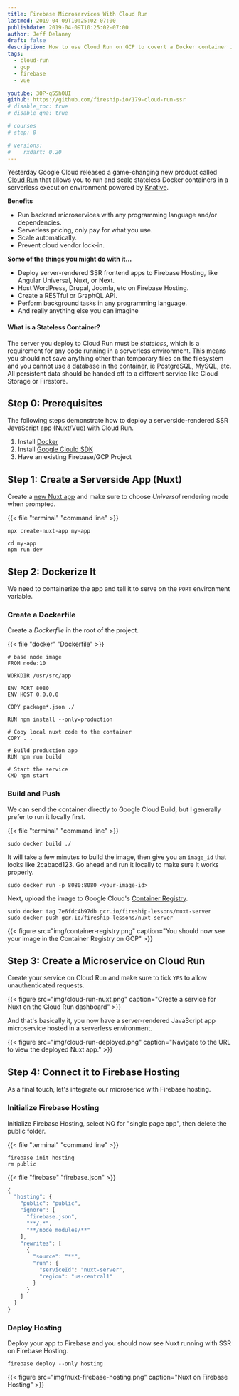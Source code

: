 ```yaml
---
title: Firebase Microservices With Cloud Run
lastmod: 2019-04-09T10:25:02-07:00
publishdate: 2019-04-09T10:25:02-07:00
author: Jeff Delaney
draft: false
description: How to use Cloud Run on GCP to covert a Docker container into a serverless microservice.
tags:
  - cloud-run
  - gcp
  - firebase
  - vue

youtube: 3OP-q55hOUI
github: https://github.com/fireship-io/179-cloud-run-ssr
# disable_toc: true
# disable_qna: true

# courses
# step: 0

# versions:
#    rxdart: 0.20
---
```


Yesterday Google Cloud released a game-changing new product called [Cloud Run](https://cloud.google.com/run/) that allows you to run and scale stateless Docker containers in a serverless execution environment powered by [Knative](https://cloud.google.com/knative/).

**Benefits**

- Run backend microservices with any programming language and/or dependencies.
- Serverless pricing, only pay for what you use.
- Scale automatically.
- Prevent cloud vendor lock-in.

**Some of the things you might do with it...**

- Deploy server-rendered SSR frontend apps to Firebase Hosting, like Angular Universal, Nuxt, or Next.
- Host WordPress, Drupal, Joomla, etc on Firebase Hosting.
- Create a RESTful or GraphQL API.
- Perform background tasks in any programming language.
- And really anything else you can imagine

#### What is a Stateless Container?

The server you deploy to Cloud Run must be _stateless_, which is a requirement for any code running in a serverless environment. This means you should not save anything other than temporary files on the filesystem and you cannot use a database in the container, ie PostgreSQL, MySQL, etc. All persistent data should be handed off to a different service like Cloud Storage or Firestore.

## Step 0: Prerequisites

The following steps demonstrate how to deploy a serverside-rendered SSR JavaScript app (Nuxt/Vue) with Cloud Run.

1. Install [Docker](https://docs.docker.com/v17.12/install/)
1. Install [Google Clould SDK](https://cloud.google.com/sdk/)
1. Have an existing Firebase/GCP Project

## Step 1: Create a Serverside App (Nuxt)

Create a [new Nuxt app](https://nuxtjs.org/guide/installation) and make sure to choose _Universal_ rendering mode when prompted.

{{< file "terminal" "command line" >}}

```text
npx create-nuxt-app my-app

cd my-app
npm run dev
```

## Step 2: Dockerize It

We need to containerize the app and tell it to serve on the `PORT` environment variable.

### Create a Dockerfile

Create a _Dockerfile_ in the root of the project.

{{< file "docker" "Dockerfile" >}}

```docker
# base node image
FROM node:10

WORKDIR /usr/src/app

ENV PORT 8080
ENV HOST 0.0.0.0

COPY package*.json ./

RUN npm install --only=production

# Copy local nuxt code to the container
COPY . .

# Build production app
RUN npm run build

# Start the service
CMD npm start
```

### Build and Push

We can send the container directly to Google Cloud Build, but I generally prefer to run it locally first.

{{< file "terminal" "command line" >}}

```text
sudo docker build ./
```

It will take a few minutes to build the image, then give you an `image_id` that looks like 2cabacd123. Go ahead and run it locally to make sure it works properly.

```text
sudo docker run -p 8080:8080 <your-image-id>
```

Next, upload the image to Google Cloud's [Container Registry](https://cloud.google.com/container-registry/).

```text
sudo docker tag 7e6fdc4b97db gcr.io/fireship-lessons/nuxt-server
sudo docker push gcr.io/fireship-lessons/nuxt-server
```

{{< figure src="img/container-registry.png" caption="You should now see your image in the Container Registry on GCP" >}}

## Step 3: Create a Microservice on Cloud Run

Create your service on Cloud Run and make sure to tick `YES` to allow unauthenticated requests.

{{< figure src="img/cloud-run-nuxt.png" caption="Create a service for Nuxt on the Cloud Run dashboard" >}}

And that's basically it, you now have a server-rendered JavaScript app microservice hosted in a serverless environment.

{{< figure src="img/cloud-run-deployed.png" caption="Navigate to the URL to view the deployed Nuxt app." >}}

## Step 4: Connect it to Firebase Hosting

As a final touch, let's integrate our microserice with Firebase hosting.

### Initialize Firebase Hosting

Initialize Firebase Hosting, select NO for "single page app", then delete the public folder.

{{< file "terminal" "command line" >}}

```text
firebase init hosting
rm public
```

{{< file "firebase" "firebase.json" >}}

```js
{
  "hosting": {
    "public": "public",
    "ignore": [
      "firebase.json",
      "**/.*",
      "**/node_modules/**"
    ],
    "rewrites": [
      {
        "source": "**",
        "run": {
          "serviceId": "nuxt-server",
          "region": "us-central1"
        }
      }
    ]
  }
}
```

### Deploy Hosting

Deploy your app to Firebase and you should now see Nuxt running with SSR on Firebase Hosting.

```text
firebase deploy --only hosting
```

{{< figure src="img/nuxt-firebase-hosting.png" caption="Nuxt on Firebase Hosting" >}}
